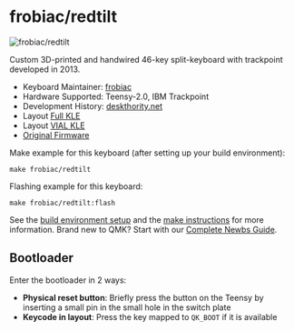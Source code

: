 # frobiac/redtilt

![frobiac/redtilt](https://i.imgur.com/stMcpmSh.jpeg)

Custom 3D-printed and handwired 46-key split-keyboard with trackpoint developed in 2013.

* Keyboard Maintainer: [frobiac](https://github.com/frobiac)
* Hardware Supported: Teensy-2.0, IBM Trackpoint
* Development History: [deskthority.net](https://deskthority.net/viewtopic.php?p=116641#p116641)
* Layout [Full KLE](http://www.keyboard-layout-editor.com/#/gists/8f30f08f84f61749c0e549f7eca97262)
* Layout [VIAL KLE](http://www.keyboard-layout-editor.com/#/gists/a52c1005abcf77695d2902159dce3789)
* [Original Firmware](https://github.com/frobiac/adnw)

Make example for this keyboard (after setting up your build environment):

    make frobiac/redtilt

Flashing example for this keyboard:

    make frobiac/redtilt:flash

See the [build environment setup](https://docs.qmk.fm/#/getting_started_build_tools) and the [make instructions](https://docs.qmk.fm/#/getting_started_make_guide) for more information. Brand new to QMK? Start with our [Complete Newbs Guide](https://docs.qmk.fm/#/newbs).

## Bootloader

Enter the bootloader in 2 ways:

* **Physical reset button**: Briefly press the button on the Teensy by inserting a small pin in the small hole in the switch plate
* **Keycode in layout**: Press the key mapped to `QK_BOOT` if it is available



